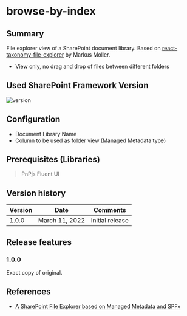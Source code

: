 # browse-by-index

## Summary

File explorer view of a SharePoint document library. Based on [react-taxonomy-file-explorer](https://github.com/mmsharepoint/react-taxonomy-file-explorer) by Markus Moller.

- View only, no drag and drop of files between different folders

## Used SharePoint Framework Version

![version](https://img.shields.io/badge/version-1.13-green.svg)

## Configuration

- Document Library Name
- Column to be used as folder view (Managed Metadata type)

## Prerequisites (Libraries)

> PnPjs
> Fluent UI

## Version history

| Version | Date           | Comments        |
| ------- | -------------- | --------------- |
| 1.0.0   | March 11, 2022 | Initial release |

## Release features

### 1.0.0

Exact copy of original.

## References

- [A SharePoint File Explorer based on Managed Metadata and SPFx](https://mmsharepoint.wordpress.com/2021/12/23/a-sharepoint-file-explorer-based-on-managed-metadata-and-spfx/)
